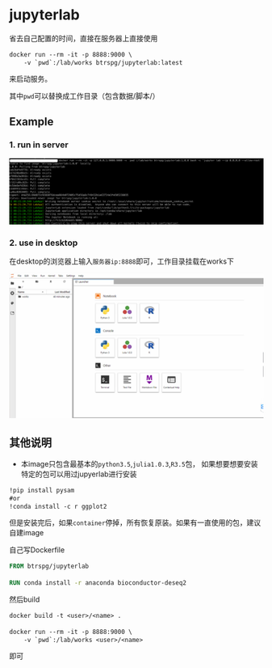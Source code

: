 # jupyterlab

省去自己配置的时间，直接在服务器上直接使用

```shell script
docker run --rm -it -p 8888:9000 \
    -v `pwd`:/lab/works btrspg/jupyterlab:latest
```
来启动服务。


其中`pwd`可以替换成工作目录（包含数据/脚本/）

## Example

### 1. run in server

![RUN](images/docker_run.png)

### 2. use in desktop

在desktop的浏览器上输入`服务器ip:8888`即可，工作目录挂载在works下

![USE](images/docker_use.png)



## 其他说明

- 本image只包含最基本的`python3.5`,`julia1.0.3`,`R3.5`包，
如果想要想要安装特定的包可以用过jupyerlab进行安装

```
!pip install pysam
#or
!conda install -c r ggplot2
```
但是安装完后，如果`container`停掉，所有恢复原装。如果有一直使用的包，建议自建image

自己写Dockerfile

```dockerfile
FROM btrspg/jupyterlab

RUN conda install -r anaconda bioconductor-deseq2
```

然后build

```shell script
docker build -t <user>/<name> .

docker run --rm -it -p 8888:9000 \
    -v `pwd`:/lab/works <user>/<name> 
```
即可

